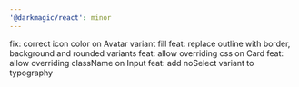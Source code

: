 ```yaml
---
'@darkmagic/react': minor
---
```


fix: correct icon color on Avatar variant fill
feat: replace outline with border, background and rounded variants
feat: allow overriding css on Card
feat: allow overriding className on Input
feat: add noSelect variant to typography
